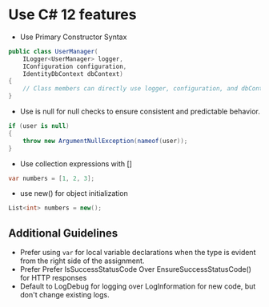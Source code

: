 # Use C# 12 features

- Use Primary Constructor Syntax
```csharp
public class UserManager(
    ILogger<UserManager> logger,
    IConfiguration configuration,
    IdentityDbContext dbContext)
{
    // Class members can directly use logger, configuration, and dbContext
}
```

- Use is null for null checks to ensure consistent and predictable behavior.
```csharp
if (user is null)
{
    throw new ArgumentNullException(nameof(user));
}
```

- Use collection expressions with []
```csharp
var numbers = [1, 2, 3];
```

- use new() for object initialization
```csharp
List<int> numbers = new();
```

## Additional Guidelines
- Prefer using `var` for local variable declarations when the type is evident from the right side of the assignment.
- Prefer Prefer IsSuccessStatusCode Over EnsureSuccessStatusCode() for HTTP responses
- Default to LogDebug for logging over LogInformation for new code, but don't change existing logs.